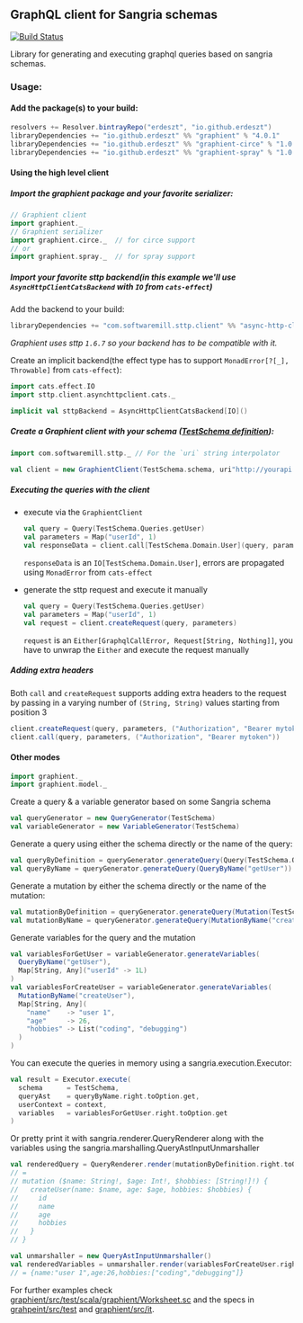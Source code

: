 ## GraphQL client for Sangria schemas

[![Build Status](https://travis-ci.org/erdeszt/graphient.svg?branch=master)](https://travis-ci.org/erdeszt/graphient)

Library for generating and executing graphql queries based on sangria schemas.

### Usage:

#### Add the package(s) to your build:

```scala
resolvers += Resolver.bintrayRepo("erdeszt", "io.github.erdeszt")
libraryDependencies += "io.github.erdeszt" %% "graphient" % "4.0.1"
libraryDependencies += "io.github.erdeszt" %% "graphient-circe" % "1.0.0" // For circe support
libraryDependencies += "io.github.erdeszt" %% "graphient-spray" % "1.0.0" // For spray support
```

#### Using the high level client

##### Import the graphient package and your favorite serializer:

```scala
// Graphient client
import graphient._
// Graphient serializer
import graphient.circe._  // for circe support
// or
import graphient.spray._  // for spray support
```

##### Import your favorite sttp backend(in this example we'll use `AsyncHttpClientCatsBackend` with `IO` from `cats-effect`)

Add the backend to your build:
```scala
libraryDependencies += "com.softwaremill.sttp.client" %% "async-http-client-backend-cats" % "1.6.7"
```

_Graphient uses sttp `1.6.7` so your backend has to be compatible with it._

Create an implicit backend(the effect type has to support `MonadError[?[_], Throwable]` from `cats-effect`):

```scala
import cats.effect.IO
import sttp.client.asynchttpclient.cats._

implicit val sttpBackend = AsyncHttpClientCatsBackend[IO]()
```

##### Create a Graphient client with your schema ([TestSchema definition](https://github.com/erdeszt/graphient/blob/master/graphient/src/test/scala/graphient/TestSchema.scala)):

```scala
import com.softwaremill.sttp._ // For the `uri` string interpolator

val client = new GraphientClient(TestSchema.schema, uri"http://yourapi.com/graphql")
```

##### Executing the queries with the client

 * execute via the `GraphientClient`
 
    ```scala
    val query = Query(TestSchema.Queries.getUser)
    val parameters = Map("userId", 1)
    val responseData = client.call[TestSchema.Domain.User](query, parameters)
    ```
    `responseData` is an `IO[TestSchema.Domain.User]`, errors are propagated using `MonadError` from `cats-effect`
 * generate the sttp request and execute it manually 
   
   ```scala
   val query = Query(TestSchema.Queries.getUser)
   val parameters = Map("userId", 1)
   val request = client.createRequest(query, parameters)
   ```
   `request` is an `Either[GraphqlCallError, Request[String, Nothing]]`, you have to unwrap the `Either` and execute the request manually
   
##### Adding extra headers

Both `call` and `createRequest` supports adding extra headers to the request by passing in a varying number of `(String, String)` values starting from position 3
```scala
client.createRequest(query, parameters, ("Authorization", "Bearer mytoken"))
client.call(query, parameters, ("Authorization", "Bearer mytoken"))
```

#### Other modes

```scala
import graphient._
import graphient.model._
```

Create a query & a variable generator based on some Sangria schema
```scala
val queryGenerator = new QueryGenerator(TestSchema)
val variableGenerator = new VariableGenerator(TestSchema)
```

Generate a query using either the schema directly or the name of the query:
```scala
val queryByDefinition = queryGenerator.generateQuery(Query(TestSchema.Qeries.getUser))
val queryByName = queryGenerator.generateQuery(QueryByName("getUser"))
```

Generate a mutation by either the schema directly or the name of the mutation:
```scala
val mutationByDefinition = queryGenerator.generateQuery(Mutation(TestSchema.Mutations.get.createUser))
val mutationByName = queryGenerator.generateQuery(MutationByName("createUser"))
```

Generate variables for the query and the mutation
```scala
val variablesForGetUser = variableGenerator.generateVariables(
  QueryByName("getUser"),
  Map[String, Any]("userId" -> 1L)
)
val variablesForCreateUser = variableGenerator.generateVariables(
  MutationByName("createUser"),
  Map[String, Any](
    "name"    -> "user 1",
    "age"     -> 26,
    "hobbies" -> List("coding", "debugging")
  )
)
```

You can execute the queries in memory using a sangria.execution.Executor:
```scala
val result = Executor.execute(
  schema      = TestSchema,
  queryAst    = queryByName.right.toOption.get,
  userContext = context,
  variables   = variablesForGetUser.right.toOption.get
)
```

Or pretty print it with sangria.renderer.QueryRenderer along with the variables using the sangria.marshalling.QueryAstInputUnmarshaller
```scala
val renderedQuery = QueryRenderer.render(mutationByDefinition.right.toOption.get)
// =
// mutation ($name: String!, $age: Int!, $hobbies: [String!]!) {
//   createUser(name: $name, age: $age, hobbies: $hobbies) {
//     id
//     name
//     age
//     hobbies
//   }
// }

val unmarshaller = new QueryAstInputUnmarshaller()
val renderedVariables = unmarshaller.render(variablesForCreateUser.right.toOption.get)
// = {name:"user 1",age:26,hobbies:["coding","debugging"]}
```

For further examples check [graphient/src/test/scala/graphient/Worksheet.sc]() and the specs in [grahpeint/src/test]() and [graphient/src/it]().
